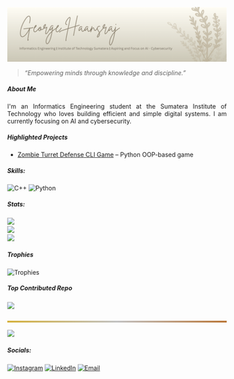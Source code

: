 ![George Haansraj](img/github_header_image.png)

> *“Empowering minds through knowledge and discipline.”*

##### About Me
<p align="justify">
I'm an Informatics Engineering student at the Sumatera Institute of Technology who loves building efficient and simple digital systems. I am currently focusing on AI and cybersecurity.
</p>

##### Highlighted Projects
- [Zombie Turret Defense CLI Game](https://github.com/GeorgeHaansraj/zombie-defense) – Python OOP-based game

##### Skills:
![C++](https://img.shields.io/badge/c++-%2300599C.svg?style=flat&logo=c%2B%2B&logoColor=white) ![Python](https://img.shields.io/badge/python-3670A0?style=flat&logo=python&logoColor=ffdd54)

##### Stats:
![](https://github-readme-stats.vercel.app/api?username=GeorgeHaansraj&theme=transparent&hide_border=false&title_color=8d8371&text_color=8d8371&icon_color=8d8371&include_all_commits=false&count_private=false)<br/>
![](https://streak-stats.demolab.com?user=GeorgeHaansraj&theme=transparent&hide_border=false&ring=8d8371&fire=8d8371&currStreakLabel=8d8371&sideNums=8d8371&sideLabels=8d8371&dates=8d8371)<br/>
![](https://github-readme-stats.vercel.app/api/top-langs/?username=GeorgeHaansraj&theme=transparent&hide_border=false&title_color=8d8371&text_color=8d8371&layout=compact)

##### Trophies
![Trophies](https://github-profile-trophy.vercel.app/?username=GeorgeHaansraj&theme=flat&no-frame=true&no-bg=true&margin-w=4&title_color=FFD700)

##### Top Contributed Repo
![](https://github-contributor-stats.vercel.app/api?username=GeorgeHaansraj&limit=5&theme=transparent&combine_all_yearly_contributions=true&title_color=8d8371&text_color=8d8371&icon_color=8d8371)

<svg width="100%" height="4">
  <defs>
    <linearGradient id="metalGradient" x1="0%" y1="0%" x2="100%" y2="0%">
      <stop offset="0%" stop-color="#d4af37" /> <!-- Gold -->
      <stop offset="50%" stop-color="#c0c0c0" /> <!-- Silver -->
      <stop offset="100%" stop-color="#b87333" /> <!-- Copper -->
    </linearGradient>
  </defs>
  <rect width="100%" height="4" fill="url(#metalGradient)" />
</svg>

[![](https://visitcount.itsvg.in/api?id=GeorgeHaansraj&icon=5&color=12)](https://visitcount.itsvg.in)

##### Socials:
[![Instagram](https://img.shields.io/badge/Instagram-%23E4405F.svg?logo=Instagram&logoColor=white)](https://instagram.com/georgehaansraj) [![LinkedIn](https://img.shields.io/badge/LinkedIn-%230077B5.svg?logo=linkedin&logoColor=white)](https://linkedin.com/in/georgehaansraj) [![Email](https://img.shields.io/badge/Email-D14836?logo=gmail&logoColor=white)](mailto:georgehaansraj@gmail.com)